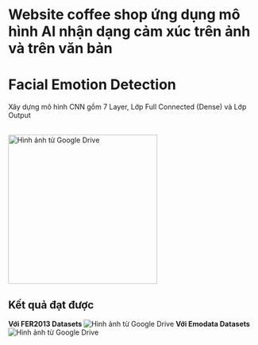 # Website coffee shop ứng dụng mô hình AI nhận dạng cảm xúc trên ảnh và trên văn bản
<h1>Facial Emotion Detection</h1>
<p>Xây dựng mô hình CNN gồm 7 Layer, Lớp Full Connected (Dense) và Lớp Output </p>
</br>
<img src="https://drive.google.com/uc?export=view&id=1BPoUNED8oJBz--3nS0TW67mIppJIvYPl" 
     alt="Hình ảnh từ Google Drive" 
     width="300">
<h2>Kết quả đạt được</h2>
<b>Với FER2013 Datasets </b>
<img src="https://drive.google.com/uc?export=view&id=1hMLMenSc__l1lsZrru5BVMlo-HSg8Uky" 
     alt="Hình ảnh từ Google Drive" 
     >
<b>Với Emodata Datasets </b>
<img src="https://drive.google.com/uc?export=view&id=17NC1Rcv0lZXkcWS4CUXfu5Y4TSk4JOPB" 
     alt="Hình ảnh từ Google Drive" 
     >
